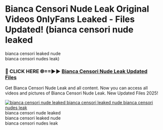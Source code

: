 # Bianca Censori Nude Leak Original Videos 0nlyFans Leaked - Files Updated! (bianca censori nude leaked<br>
bianca censori leaked nude<br>
bianca censori nudes leak)

<h3>🔴 CLICK HERE 🌐==►► <a href="https://tinyurl.com/2p9ay9w9" rel="nofollow">Bianca Censori Nude Leak Updated Files</a></h3>

Get Bianca Censori Nude Leak and all content. Now you can access all videos and pictures of Bianca Censori Nude Leak. New Updated Files 2025!

[![bianca censori nude leaked<br>
bianca censori leaked nude<br>
bianca censori nudes leak](https://i.imgur.com/KQgVmj3.gif)](https://tinyurl.com/2p9ay9w9)
bianca censori nude leaked<br>
bianca censori leaked nude<br>
bianca censori nudes leak